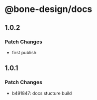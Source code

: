 # @bone-design/docs

## 1.0.2

### Patch Changes

- first publish

## 1.0.1

### Patch Changes

- b491847: docs stucture build
